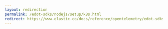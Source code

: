```yaml
---
layout: redirection
permalink: /edot-sdks/nodejs/setup/k8s.html
redirect: https://www.elastic.co/docs/reference/opentelemetry/edot-sdks/nodejs/setup/k8s
---
```

